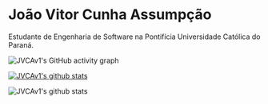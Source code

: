 # João Vitor Cunha Assumpção  
Estudante de Engenharia de Software na Pontifícia Universidade Católica do Paraná.  

![JVCAv1's GitHub activity graph](https://activity-graph.herokuapp.com/graph?username=JVCAv1&count_private=true&hide_border=true&theme=redical)

 [![JVCAv1's github stats](https://github-readme-stats.vercel.app/api?username=JVCAv1&count_private=true&hide_border=true&show_icons=true&theme=redical)](https://github.com/JVCAv1?tab=repositories)

![JVCAv1's github stats](https://github-readme-stats.vercel.app/api/top-langs/?username=JVCAv1&count_private=true&hide_border=true&theme=radical&layout=compact)
